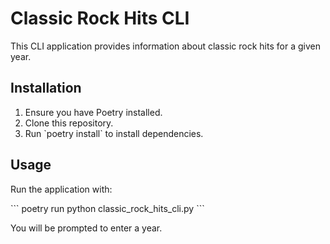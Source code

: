 # Classic Rock Hits CLI

This CLI application provides information about classic rock hits for a given year.

## Installation

1. Ensure you have Poetry installed.
2. Clone this repository.
3. Run \`poetry install\` to install dependencies.

## Usage

Run the application with:

\`\`\`
poetry run python classic_rock_hits_cli.py
\`\`\`

You will be prompted to enter a year.